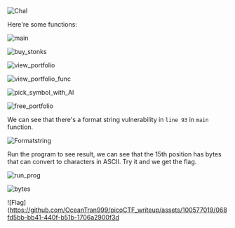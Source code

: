 ![Chal](https://github.com/OceanTran999/picoCTF_writeup/assets/100577019/60fd85c9-b6d3-49c3-8642-9f8b4cb7a0a2)


Here're some functions:

![main](https://github.com/OceanTran999/picoCTF_writeup/assets/100577019/77a80187-b1ac-45f1-940b-d81d3d534d26)


![buy_stonks](https://github.com/OceanTran999/picoCTF_writeup/assets/100577019/22f9756f-6ff3-4f5d-afff-df7809ad55e7)


![view_portfolio](https://github.com/OceanTran999/picoCTF_writeup/assets/100577019/3dcf1cd6-ed40-47af-ac5b-daa981a2061b)


![view_portfolio_func](https://github.com/OceanTran999/picoCTF_writeup/assets/100577019/2ab837de-7875-4027-a4bc-7166d1381427)


![pick_symbol_with_AI](https://github.com/OceanTran999/picoCTF_writeup/assets/100577019/badf0523-121c-4f2f-9fd2-4f242240b27a)


![free_portfolio](https://github.com/OceanTran999/picoCTF_writeup/assets/100577019/729a104d-e446-4410-8a7d-09dd103c2cff)


We can see that there's a format string vulnerability in `line 93` in `main` function.

![Formatstring](https://github.com/OceanTran999/picoCTF_writeup/assets/100577019/815b8149-c100-4851-9ed6-72c320231cf0)


Run the program to see result, we can see that the 15th position has bytes that can convert to characters in ASCII. Try it and we get the flag.

![run_prog](https://github.com/OceanTran999/picoCTF_writeup/assets/100577019/dba55eb3-1479-4e57-96a4-f5d4f8df4409)


![bytes](https://github.com/OceanTran999/picoCTF_writeup/assets/100577019/e9e91636-14b8-479b-98d1-4a7c6b747a87)


![Flag](https://github.com/OceanTran999/picoCTF_writeup/assets/100577019/068fd5bb-bb41-440f-b51b-1706a2900f3d
